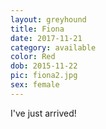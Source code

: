```yaml
---
layout: greyhound
title: Fiona
date: 2017-11-21
category: available
color: Red
dob: 2015-11-22
pic: fiona2.jpg
sex: female
---
```


I've just arrived!
